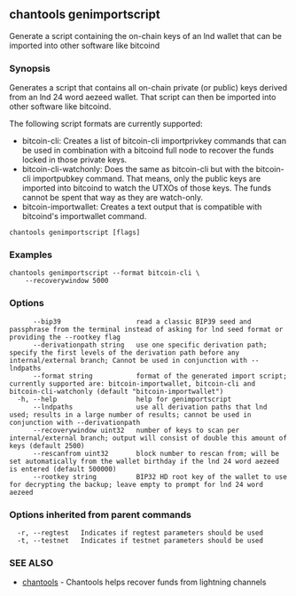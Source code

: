 ## chantools genimportscript

Generate a script containing the on-chain keys of an lnd wallet that can be imported into other software like bitcoind

### Synopsis

Generates a script that contains all on-chain private (or
public) keys derived from an lnd 24 word aezeed wallet. That script can then be
imported into other software like bitcoind.

The following script formats are currently supported:
* bitcoin-cli: Creates a list of bitcoin-cli importprivkey commands that can
  be used in combination with a bitcoind full node to recover the funds locked
  in those private keys.
* bitcoin-cli-watchonly: Does the same as bitcoin-cli but with the
  bitcoin-cli importpubkey command. That means, only the public keys are 
  imported into bitcoind to watch the UTXOs of those keys. The funds cannot be
  spent that way as they are watch-only.
* bitcoin-importwallet: Creates a text output that is compatible with
  bitcoind's importwallet command.

```
chantools genimportscript [flags]
```

### Examples

```
chantools genimportscript --format bitcoin-cli \
	--recoverywindow 5000
```

### Options

```
      --bip39                   read a classic BIP39 seed and passphrase from the terminal instead of asking for lnd seed format or providing the --rootkey flag
      --derivationpath string   use one specific derivation path; specify the first levels of the derivation path before any internal/external branch; Cannot be used in conjunction with --lndpaths
      --format string           format of the generated import script; currently supported are: bitcoin-importwallet, bitcoin-cli and bitcoin-cli-watchonly (default "bitcoin-importwallet")
  -h, --help                    help for genimportscript
      --lndpaths                use all derivation paths that lnd used; results in a large number of results; cannot be used in conjunction with --derivationpath
      --recoverywindow uint32   number of keys to scan per internal/external branch; output will consist of double this amount of keys (default 2500)
      --rescanfrom uint32       block number to rescan from; will be set automatically from the wallet birthday if the lnd 24 word aezeed is entered (default 500000)
      --rootkey string          BIP32 HD root key of the wallet to use for decrypting the backup; leave empty to prompt for lnd 24 word aezeed
```

### Options inherited from parent commands

```
  -r, --regtest   Indicates if regtest parameters should be used
  -t, --testnet   Indicates if testnet parameters should be used
```

### SEE ALSO

* [chantools](chantools.md)	 - Chantools helps recover funds from lightning channels

